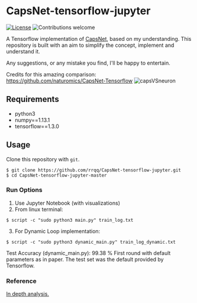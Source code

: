 # CapsNet-tensorflow-jupyter

[![License](https://img.shields.io/badge/license-Apache%202.0-blue.svg?style=plastic)](https://opensource.org/licenses/Apache-2.0) ![Contributions welcome](https://img.shields.io/badge/contributions-welcome-brightgreen.svg?style=plastic)

A Tensorflow implementation of [CapsNet](https://arxiv.org/abs/1710.09829), based on my understanding. This repository is built with an aim to simplify the concept, implement and understand it.

Any suggestions, or any mistake you find, I'll be happy to entertain.

Credits for this amazing comparison: <https://github.com/naturomics/CapsNet-Tensorflow> ![capsVSneuron](capsuleVSneuron.png)

## Requirements

- python3
- numpy==1.13.1
- tensorflow==1.3.0

## Usage

Clone this repository with `git`.

```
$ git clone https://github.com/rrqq/CapsNet-tensorflow-jupyter.git
$ cd CapsNet-tensorflow-jupyter-master
```

### Run Options

1. Use Jupyter Notebook (with visualizations)
2. From linux terminal:

  ```
  $ script -c "sudo python3 main.py" train_log.txt
  ```

3. For Dynamic Loop implementation:

  ```
  $ script -c "sudo python3 dynamic_main.py" train_log_dynamic.txt
  ```

  Test Accuracy (dynamic_main.py): 99.38 % First round with default parameters as in paper. The test set was the default provided by Tensorflow.

### Reference

[In depth analysis.](https://github.com/naturomics/CapsNet-Tensorflow)
